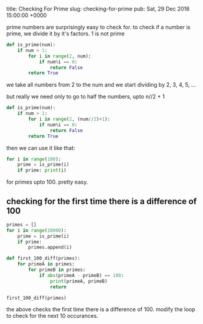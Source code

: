title: Checking For Prime
slug: checking-for-prime
pub: Sat, 29 Dec 2018 15:00:00 +0000


prime numbers are surprisingly easy to check for. to check if a number is prime, we divide it by it's factors. 1 is not prime





```python
def is_prime(num):
    if num > 1:
        for i in range(2, num):
            if num%i == 0:
                return False
        return True

```



we take all numbers from 2 to the num and we start dividing by 2, 3, 4, 5, ...




but really we need only to go to half the numbers, upto n//2 + 1





```python
def is_prime(num):
    if num > 1:
        for i in range(2, (num//2)+1):
            if num%i == 0:
                return False
        return True

```



then we can use it like that:





```python
for i in range(100):
    prime = is_prime(i)
    if prime: print(i)

```



for primes upto 100. pretty easy.




checking for the first time there is a difference of 100
--------------------------------------------------------





```python
primes = []
for i in range(10000):
    prime = is_prime(i)
    if prime: 
        primes.append(i)

def first_100_diff(primes):
    for primeA in primes:
        for primeB in primes:
            if abs(primeA - primeB) == 100:
                print(primeA, primeB)
                return

first_100_diff(primes)

```



the above checks the first time there is a difference of 100. modify the loop to check for the next 10 occurances.



